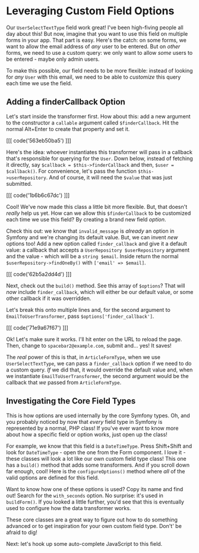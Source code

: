 # Leveraging Custom Field Options

Our `UserSelectTextType` field work great! I've been high-fiving people all day about
this! But now, imagine that you want to use this field on multiple forms in your
app. That part is easy. Here's the catch: on some forms, we want to allow the email
address of *any* user to be entered. But on *other* forms, we need to use a custom
query: we only want to allow *some* users to be entered - maybe only admin users.

To make this possible, our field needs to be more flexible: instead of looking for
*any* `User` with this email, we need to be able to *customize* this query each time
we use the field.

## Adding a finderCallback Option

Let's start inside the transformer first. How about this: add a new argument to
the constructor a `callable` argument called `$finderCallback`. Hit the normal
Alt+Enter to create that property and set it.

[[[ code('563eb50ba5') ]]]

Here's the idea: whoever instantiates this transformer will pass in a callback that's
responsible for querying for the `User`. Down below, instead of fetching it directly,
say `$callback = $this->finderCallback` and then, `$user = $callback()`. For convenience,
let's pass the function  `$this->userRepository`. And of course, it will need
the `$value` that was just submitted.

[[[ code('1b6b6c67dc') ]]]

Cool! We've now made this class a little bit more flexible. But, that doesn't *really*
help us yet. How can we allow this `$finderCallback` to be customized each time we
use this field? By creating a brand new field *option*.

Check this out: we know that `invalid_message` is *already* an option in Symfony
and we're changing its default value. But, we can invent *new* options too! Add a
new option called `finder_callback` and give it a default value: a callback that
accepts a `UserRepository $userRepository` argument and the value - which will be
a `string $email`. Inside return the normal `$userRepository->findOneBy()` with
`['email' => $email]`.

[[[ code('62b5a2dd4d') ]]]

Next, check out the `build()` method. See this array of `$options`? That will *now*
include `finder_callback`, which will either be our default value, or some other
callback if it was overridden.

Let's break this onto multiple lines and, for the second argument to
`EmailToUserTransformer`, pass `$options['finder_callback']`.

[[[ code('71e9a67f67') ]]]

Ok! Let's make sure it works. I'll hit
enter on the URL to reload the page. Then, change to `spacebar2@example.com`,
submit and... yes! It saves!

The *real* power of this is that, in `ArticleFormType`, when we use
`UserSelectTextType`, we can pass a `finder_callback` option if we need to do a
custom query. *If* we did that, it would override the default value and, when we
instantiate `EmailToUserTransformer`, the second argument would be the callback
that *we* passed from `ArticleFormType`.

## Investigating the Core Field Types

This is how options are used internally by the core Symfony types. Oh, and you
probably noticed by now that *every* field type in Symfony is represented by a
normal, PHP class! If you've ever want to know more about how a specific field or
option works, just open up the class!

For example, we know that this field is a `DateTimeType`. Press Shift+Shift and
look for `DateTimeType` - open the one from the Form component. I love it - these
classes will look a lot like our own custom field type class! This one has a `build()`
method that adds some transformers. And if you scroll down far enough, cool! Here
is the `configureOptions()` method where *all* of the valid options are defined
for this field.

Want to know how one of these options is used? Copy its name and find out! Search
for the `with_seconds` option. No surprise: it's used in `buildForm()`. If
you looked a little further, you'd see that this is eventually used to configure
how the data transformer works.

These core classes are a great way to figure out how to do something advanced
or to get inspiration for your own custom field type. Don't' be afraid to dig!

Next: let's hook up some auto-complete JavaScript to this field.
